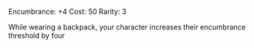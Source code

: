 Encumbrance: +4
Cost: 50
Rarity: 3

While wearing a backpack, your character increases their encumbrance threshold by four
